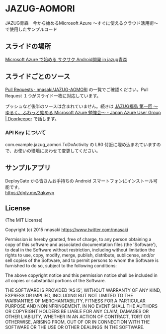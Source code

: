 # JAZUG-AOMORI
JAZUG青森　今から始めるMicrosoft Azure ～すぐに使えるクラウド活用術～ で使用したサンプルコード

## スライドの場所
[Microsoft Azure で始める サクサク Android開発 in jazug青森](http://www.slideshare.net/YamamotoMasaki/jazug-45543376)

## スライドごとのソース
[Pull Requests · nnasaki/JAZUG-AOMORI](https://github.com/nnasaki/JAZUG-AOMORI/pulls?q=is%3Apr+is%3Aclosed) の一覧でご確認ください。Pull Request １つがスライド一枚に対応しています。

プッシュなど後半のソースは含まれていません。続きは [JAZUG福島 第一回 ～ゆるく、ふわっと始める Microsoft Azure 勉強会～ - Japan Azure User Group | Doorkeeper](https://jazug.doorkeeper.jp/events/21078) で話します。

### API Key について
com.example.jazug_aomori.ToDoActivity の L80 付近に埋め込まれていますので、お使いの環境にあわせて変更してください。

## サンプルアプリ
DeployGate から皆さんお手持ちの Android スマートフォンにインストール可能です。  
https://dply.me/3qkwyp

License
-----------
(The MIT License)

Copyright (c) 2015 nnasaki https://www.twitter.com/nnasaki

Permission is hereby granted, free of charge, to any person obtaining a copy of this software and associated documentation files (the 'Software'), to deal in the Software without restriction, including without limitation the rights to use, copy, modify, merge, publish, distribute, sublicense, and/or sell copies of the Software, and to permit persons to whom the Software is furnished to do so, subject to the following conditions:

The above copyright notice and this permission notice shall be included in all copies or substantial portions of the Software.

THE SOFTWARE IS PROVIDED 'AS IS', WITHOUT WARRANTY OF ANY KIND, EXPRESS OR IMPLIED, INCLUDING BUT NOT LIMITED TO THE WARRANTIES OF MERCHANTABILITY, FITNESS FOR A PARTICULAR PURPOSE AND NONINFRINGEMENT. IN NO EVENT SHALL THE AUTHORS OR COPYRIGHT HOLDERS BE LIABLE FOR ANY CLAIM, DAMAGES OR OTHER LIABILITY, WHETHER IN AN ACTION OF CONTRACT, TORT OR OTHERWISE, ARISING FROM, OUT OF OR IN CONNECTION WITH THE SOFTWARE OR THE USE OR OTHER DEALINGS IN THE SOFTWARE.
